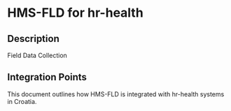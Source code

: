 # HMS-FLD for hr-health

## Description

Field Data Collection

## Integration Points

This document outlines how HMS-FLD is integrated with hr-health systems in Croatia.
